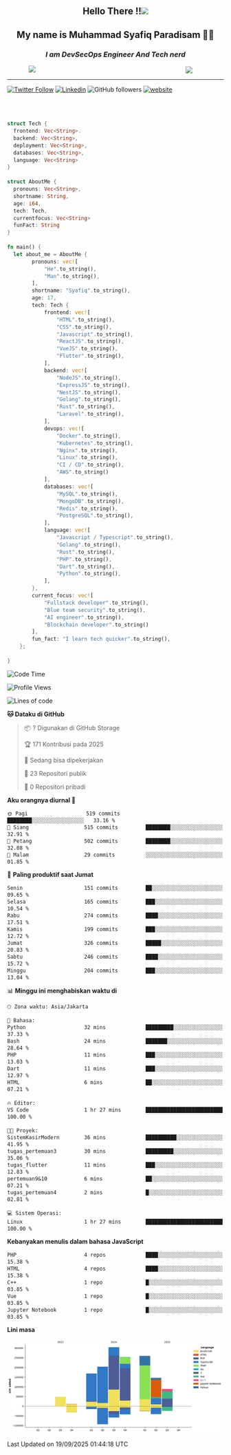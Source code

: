 <h2 align="center">

Hello There !!<img src="https://media.giphy.com/media/12oufCB0MyZ1Go/giphy.gif" width="50"></h2>

<h2 align="center">My name is Muhammad Syafiq Paradisam 👋👋</h2>

<h3 align="center"><em>I am DevSecOps Engineer And Tech nerd
</em></h3>

<img align="left" style="margin-left: 50px" src="https://static.zerochan.net/Alina.Clover.1024.4345060.webp" width="315"/>

<img align="center" style="margin-left: 50px" src="https://i.pinimg.com/736x/69/82/aa/6982aafd816ea48f48d0639c7797915c.jpg" width=250/>

<hr/>

[![Twitter Follow](https://img.shields.io/twitter/follow/misteranmol?label=Follow)](https://x.com/FikkzOutfit)
[![Linkedin](https://img.shields.io/badge/-syafiq-blue?style=square&logo=Linkedin&logoColor=white&link=https://www.linkedin.com/in/syafiq-paradisam/)](https://id.linkedin.com/in/syafiq-paradisam-b72749258)
![GitHub followers](https://img.shields.io/github/followers/syafiqparadisam?label=Follower&style=social)
[![website](https://img.shields.io/badge/Website-46a2f1.svg?&style=flat-square&logo=Google-Chrome&logoColor=white&link=https://anmolsingh.me/)](https://syafiq-paradisam.my.id)

<br/>

```rust

struct Tech {
  frontend: Vec<String>.
  backend: Vec<String>,
  deployment: Vec<String>,
  databases: Vec<String>,
  language: Vec<String>
}

struct AboutMe {
  pronouns: Vec<String>,
  shortname: String,
  age: i64,
  tech: Tech,
  currentfocus: Vec<String>
  funFact: String
}

fn main() {
  let about_me = AboutMe {
        pronouns: vec![
            "He".to_string(),
            "Man".to_string(),
        ],
        shortname: "Syafiq".to_string(),
        age: 17,
        tech: Tech {
            frontend: vec![
                "HTML".to_string(),
                "CSS".to_string(),
                "Javascript".to_string(),
                "ReactJS".to_string(),
                "VueJS".to_string(),
                "Flutter".to_string(),
            ],
            backend: vec![
                "NodeJS".to_string(),
                "ExpressJS".to_string(),
                "NestJS".to_string(),
                "Golang".to_string(),
                "Rust".to_string(),
                "Laravel".to_string(),
            ],
            devops: vec![
                "Docker".to_string(),
                "Kubernetes".to_string(),
                "Nginx".to_string(),
                "Linux".to_string(),
                "CI / CD".to_string(),
                "AWS".to_string()
            ],
            databases: vec![
                "MySQL".to_string(),
                "MongoDB".to_string(),
                "Redis".to_string(),
                "PostgreSQL".to_string(),
            ],
            language: vec![
                "Javascript / Typescript".to_string(),
                "Golang".to_string(),
                "Rust".to_string(),
                "PHP".to_string(),
                "Dart".to_string(),
                "Python".to_string(),
            ],
        },
        current_focus: vec![
            "Fullstack developer".to_string(),
            "Blue team security".to_string(),
            "AI engineer".to_string(),
            "Blockchain developer".to_string()
        ],
        fun_fact: "I learn tech quicker".to_string(),
    };

}
```

<!--START_SECTION:waka-->
![Code Time](http://img.shields.io/badge/Code%20Time-432%20hrs%202%20mins-blue)

![Profile Views](http://img.shields.io/badge/Profil%20dilihat-0-blue)

![Lines of code](https://img.shields.io/badge/Sejak%20Hello%20World%20aku%20telah%20menulis-1.5%20million%20baris%20kode-blue)

**🐱 Dataku di GitHub** 

> 📦 ? Digunakan di GitHub Storage 
 > 
> 🏆 171 Kontribusi pada 2025
 > 
> 💼 Sedang bisa dipekerjakan
 > 
> 📜 23 Repositori publik 
 > 
> 🔑 0 Repositori pribadi 
 > 
**Aku orangnya diurnal 🐤** 

```text
🌞 Pagi                   519 commits         ████████░░░░░░░░░░░░░░░░░   33.16 % 
🌆 Siang                  515 commits         ████████░░░░░░░░░░░░░░░░░   32.91 % 
🌃 Petang                 502 commits         ████████░░░░░░░░░░░░░░░░░   32.08 % 
🌙 Malam                  29 commits          ░░░░░░░░░░░░░░░░░░░░░░░░░   01.85 % 
```
📅 **Paling produktif saat Jumat** 

```text
Senin                    151 commits         ██░░░░░░░░░░░░░░░░░░░░░░░   09.65 % 
Selasa                   165 commits         ███░░░░░░░░░░░░░░░░░░░░░░   10.54 % 
Rabu                     274 commits         ████░░░░░░░░░░░░░░░░░░░░░   17.51 % 
Kamis                    199 commits         ███░░░░░░░░░░░░░░░░░░░░░░   12.72 % 
Jumat                    326 commits         █████░░░░░░░░░░░░░░░░░░░░   20.83 % 
Sabtu                    246 commits         ████░░░░░░░░░░░░░░░░░░░░░   15.72 % 
Minggu                   204 commits         ███░░░░░░░░░░░░░░░░░░░░░░   13.04 % 
```


📊 **Minggu ini menghabiskan waktu di** 

```text
🕑︎ Zona waktu: Asia/Jakarta

💬 Bahasa: 
Python                   32 mins             █████████░░░░░░░░░░░░░░░░   37.33 % 
Bash                     24 mins             ███████░░░░░░░░░░░░░░░░░░   28.64 % 
PHP                      11 mins             ███░░░░░░░░░░░░░░░░░░░░░░   13.03 % 
Dart                     11 mins             ███░░░░░░░░░░░░░░░░░░░░░░   12.97 % 
HTML                     6 mins              ██░░░░░░░░░░░░░░░░░░░░░░░   07.21 % 

🔥 Editor: 
VS Code                  1 hr 27 mins        █████████████████████████   100.00 % 

🐱‍💻 Proyek: 
SistemKasirModern        36 mins             ██████████░░░░░░░░░░░░░░░   41.95 % 
tugas_pertemuan3         30 mins             █████████░░░░░░░░░░░░░░░░   35.06 % 
tugas_flutter            11 mins             ███░░░░░░░░░░░░░░░░░░░░░░   12.83 % 
pertemuan9&10            6 mins              ██░░░░░░░░░░░░░░░░░░░░░░░   07.21 % 
tugas_pertemuan4         2 mins              █░░░░░░░░░░░░░░░░░░░░░░░░   02.81 % 

💻 Sistem Operasi: 
Linux                    1 hr 27 mins        █████████████████████████   100.00 % 
```

**Kebanyakan menulis dalam bahasa JavaScript** 

```text
PHP                      4 repos             ████░░░░░░░░░░░░░░░░░░░░░   15.38 % 
HTML                     4 repos             ████░░░░░░░░░░░░░░░░░░░░░   15.38 % 
C++                      1 repo              █░░░░░░░░░░░░░░░░░░░░░░░░   03.85 % 
Vue                      1 repo              █░░░░░░░░░░░░░░░░░░░░░░░░   03.85 % 
Jupyter Notebook         1 repo              █░░░░░░░░░░░░░░░░░░░░░░░░   03.85 % 
```



**Lini masa**

![Lines of Code chart](https://raw.githubusercontent.com/syafiqparadisam/syafiqparadisam/master/assets/bar_graph.png)


 Last Updated on 19/09/2025 01:44:18 UTC
<!--END_SECTION:waka-->
